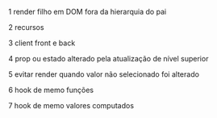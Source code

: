 
1 render filho em DOM fora da hierarquia do pai

2 recursos

3 client front e back

4 prop ou estado alterado pela atualização de nível superior

5 evitar render quando valor não selecionado foi alterado

6 hook de memo funções

7  hook de memo valores computados